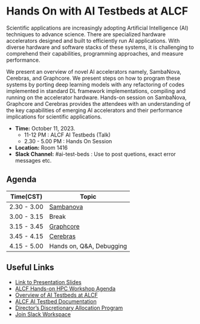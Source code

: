 # Hands On with AI Testbeds at ALCF 

Scientific applications are increasingly adopting Artificial Intelligence (AI) techniques to advance science. There are specialized hardware accelerators designed and built to efficiently run AI applications. With diverse hardware and software stacks of these systems, it is challenging to comprehend their capabilities, programming approaches, and measure performance. 

We present an overview of novel AI accelerators namely, SambaNova, Cerebras, and Graphcore. We present steps on how to program these systems by porting deep learning models with any refactoring of codes implemented in standard DL framework implementations, compiling and running on the accelerator hardware. Hands-on session on SambaNova, Graphcore and Cerebras provides the attendees with an understanding of the key capabilities of emerging AI accelerators and their performance implications for scientific applications.

* **Time:** October 11, 2023. 
  * 11-12 PM : ALCF AI Testbeds (Talk)
  * 2.30 - 5.00 PM : Hands On Session
* **Location:** Room 1416
* **Slack Channel:** #ai-test-beds : Use to post quetions, exact error messages etc. 

## Agenda

| Time(CST)   | Topic                                   |
|-------------|-----------------------------------------|
| 2.30 - 3.00 | [Sambanova](./Sambanova/README.md)      |
| 3.00 - 3.15 | Break                                   |
| 3.15 - 3.45 | [Graphcore](./Graphcore/README.md)      |
| 3.45 - 4.15 | [Cerebras](./Cerebras/README.md)        |
| 4.15 - 5.00 | Hands on, Q&A, Debugging                |

## Useful Links 

+ [Link to Presentation Slides]()
+ [ALCF Hands-on  HPC Workshop Agenda](https://www.alcf.anl.gov/events/alcf-hands-hpc-workshop)
+ [Overview of AI Testbeds at ALCF](https://www.alcf.anl.gov/alcf-ai-testbed)
+ [ALCF AI Testbed Documentation](https://www.alcf.anl.gov/support/ai-testbed-userdocs/)
+ [Director’s Discretionary Allocation Program](https://www.alcf.anl.gov/science/directors-discretionary-allocation-program)
+ [Join Slack Workspace]()
